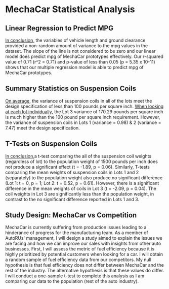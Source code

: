# MechaCar Statistical Analysis

## Linear Regression to Predict MPG
[In conclusion,](https://github.com/AkifEltahir96/MechaCar_Statistical_Analysis/edit/main/Deliverable-1-Summary.png) the variables of vehicle length and ground clearance provided a non-random amount of variance to the mpg values in the dataset. The slope of the line is not considered to be zero and our linear model does predict mpg of MechaCar prototypes effectively. Our r-squared value of 0.71 (r^2 = 0.71) and p-value of less than 0.05 (p = 5.35 x 10-11) shows that our multiple regression model is able to predict mpg of MechaCar prototypes.

## Summary Statistics on Suspension Coils
[On average,](https://github.com/AkifEltahir96/MechaCar_Statistical_Analysis/edit/main/Total-Summary.png) the variance of suspension coils in all of the lots meet the design specification of less than 100 pounds per square inch. [When looking at each lot individually,](https://github.com/AkifEltahir96/MechaCar_Statistical_Analysis/edit/main/Lot-Summary.png) the Lot 3 variance of 170.29 pounds per square inch is much higher than the 100 pound per square inch requirement. However, the variance of suspension coils in Lots 1 (variance = 0.98) & 2 (variance = 7.47) meet the design specification. 

## T-Tests on Suspension Coils
[In conclusion,](https://github.com/AkifEltahir96/MechaCar_Statistical_Analysis/edit/main/T-tests.png)a t-test comparing the all of the suspension coil weights (regardless of lot) to the population weight of 1500 pounds per inch does not produce a significant effect (t = -1.89, p = 0.06). Similarly, T-tests comparing the mean weights of suspension coils in Lots 1 and 2 (separately) to the population weight also produce no significant difference (Lot 1: t = 0, p = 1; Lot 2: t = 0.52, p = 0.61). However, there is a significant difference in the mean weights of coils in Lot 3 (t = -2.09, p = 0.04). The coil weights in Lot 3 are significantly less than the population weight, in contrast to the no significant difference reported in Lots 1 and 3.

## Study Design: MechaCar vs Competition

MechaCar is currently suffering from production issues leading to a hinderance of progress for the manufacturing team. As a member of AutoRUs' management, I will design a study aimed to explain the issues we are facing and how we can improve our sales with insights from other auto businesses. First, I will assess the metric of fuel efficiency because it is highly prioritized by potential customers when looking for a car. I will obtain a random sample of fuel efficiency data from our competitors. My null hypothesis is that fuel efficiency does not differ between MechaCar and the rest of the industry. The alternative hypothesis is that these values do differ. I will conduct a one-sample t-test to complete this analysis as I am comparing our data to the population (rest of the auto industry).  

